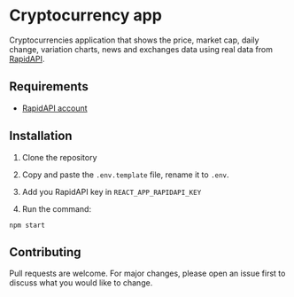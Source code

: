 # Cryptocurrency app
Cryptocurrencies application that shows the price, market cap, daily change, variation charts, news and exchanges data using real data from [RapidAPI](https://rapidapi.com/).

## Requirements
* [RapidAPI account](https://rapidapi.com/)

## Installation
1. Clone the repository

2. Copy and paste the `.env.template` file, rename it to `.env`.

3. Add you RapidAPI key in `REACT_APP_RAPIDAPI_KEY`

4. Run the command:
```
npm start
```

## Contributing
Pull requests are welcome. For major changes, please open an issue first to discuss what you would like to change.
